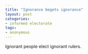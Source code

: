 ```yaml
---
title: "Ignorance begets ignorance"
layout: post
categories:
- informed electorate
tags:
- anonymous
---
```


Ignorant people elect ignorant rulers.